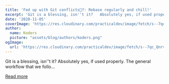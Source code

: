 ```yaml
---
title: 'Fed up with Git conflicts😤?: Rebase regularly and chill!'
excerpt: 'Git is a blessing, isn''t it?   Absolutely yes, if used properly.  The general workflow that we follo...'
date: '2020-11-05'
coverImage: 'https://res.cloudinary.com/practicaldev/image/fetch/s--7qc_Qnrv--/c_imagga_scale,f_auto,fl_progressive,h_420,q_auto,w_1000/https://dev-to-uploads.s3.amazonaws.com/i/1znnxb80p4g5tcy9i7rv.jpg'
author:
  name: Koders
  picture: "assets/blog/authors/koders.png"
ogImage:
  url: 'https://res.cloudinary.com/practicaldev/image/fetch/s--7qc_Qnrv--/c_imagga_scale,f_auto,fl_progressive,h_420,q_auto,w_1000/https://dev-to-uploads.s3.amazonaws.com/i/1znnxb80p4g5tcy9i7rv.jpg'
---
```


Git is a blessing, isn''t it?   Absolutely yes, if used properly.  The general workflow that we follo...

[Read more](https://dev.to/maulik/fed-up-with-git-conflicts-rebase-regularly-and-chill-1ijb)
